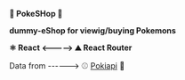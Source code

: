 __👹 PokeSHop 👹__

**dummy-eShop for viewig/buying Pokemons**

__⚛️ React <-----> ⛰️ React Router__

Data from ------> ⚾ [Pokiapi](https://pokeapi.co/) 🎈 